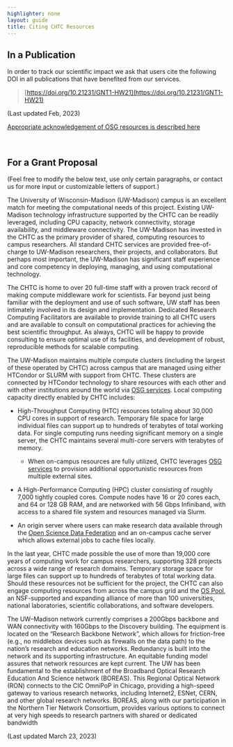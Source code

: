 ```yaml
---
highlighter: none
layout: guide
title: Citing CHTC Resources
---
```



In a Publication
----------------

In order to track our scientific impact we ask that users cite the following DOI in all publications
that have benefited from our services.

> [https://doi.org/10.21231/GNT1-HW21](https://doi.org/10.21231/GNT1-HW21)

(Last updated Feb, 2023)

[Appropriate acknowledgement of OSG resources is described here](https://osg-htc.org/acknowledging)
  
<br>

For a Grant Proposal
--------------------

(Feel free to modify the below text, use only certain paragraphs, or contact us for more input or customizable letters of support.)

The University of Wisconsin-Madison (UW-Madison) campus is an excellent match for meeting the computational needs of this project. Existing UW-Madison technology infrastructure supported by the CHTC can be readily leveraged, including CPU capacity, network connectivity, storage availability, and middleware connectivity. The UW-Madison has invested in the CHTC as the primary provider of shared, computing resources to campus researchers. All standard CHTC services are provided free-of-charge to UW-Madison researchers, their projects, and collaborators. But perhaps most important, the UW-Madison has significant staff experience and core competency in deploying, managing, and using computational technology.

The CHTC is home to over 20 full-time staff with a proven track record of making compute middleware work for scientists. Far beyond just being familiar with the deployment and use of such software, UW staff has been intimately involved in its design and implementation. Dedicated Research Computing Facilitators are available to provide training to all CHTC users and are available to consult on computational practices for achieving the best scientific throughput. As always, CHTC will be happy to provide consulting to ensure optimal use of its facilities, and development of robust, reproducible methods for scalable computing.


The UW-Madison maintains multiple compute clusters (including the largest of these operated by CHTC) across campus that are managed using either HTCondor or SLURM with support from CHTC. These clusters are connected by HTCondor technology to share resources with each other and with other institutions around the world via [OSG services](https://osg-htc.org/). Local computing capacity directly enabled by CHTC includes:

- High-Throughput Computing (HTC) resources totaling about 30,000 CPU cores in support of research. Temporary file space for large individual files can support up to hundreds of terabytes of total working data. For single computing runs needing significant memory on a single server, the CHTC maintains several multi-core servers with terabytes of memory.

  - When on-campus resources are fully utilized, CHTC leverages [OSG services](https://osg-htc.org/) to provision additional opportunistic resources from multiple external sites.

- A High-Performance Computing (HPC) cluster consisting of roughly 7,000 tightly coupled cores. Compute nodes have 16 or 20 cores each, and 64 or 128 GB RAM, and are networked with 56 Gbps Infiniband, with access to a shared file system and resources managed via Slurm.

- An origin server where users can make research data available through the [Open Science Data Federation](https://osg-htc.org/services/osdf.html) and an on-campus cache server which allows external jobs to cache files locally.

In the last year, CHTC made possible the use of more than 19,000 core years of computing work for campus researchers, supporting 328 projects across a wide range of research domains. Temporary storage space for large files can support up to hundreds of terabytes of total working data. Should these resources not be sufficient for the project, the CHTC can also engage computing resources from across the campus grid and the [OS Pool](https://osg-htc.org/services/open_science_pool.html), an NSF-supported and expanding alliance of more than 100 universities, national laboratories, scientific collaborations, and software developers.

The UW–Madison network currently comprises a 200Gbps backbone and WAN connectivity with 160Gbps to the Discovery building. The equipment is located on the “Research Backbone Network”, which allows for friction-free (e.g., no middlebox devices such as firewalls on the data path) to the nation’s research and education networks. Redundancy is built into the network and its supporting infrastructure. An equitable funding model assures that network resources are kept current. The UW has been fundamental to the establishment of the Broadband Optical Research Education And Science network (BOREAS). This Regional Optical Network (RON) connects to the CIC OmniPoP in Chicago, providing a high-speed gateway to various research networks, including Internet2, ESNet, CERN, and other global research networks. BOREAS, along with our participation in the Northern Tier Network Consortium, provides various options to connect at very high speeds to research partners with shared or dedicated bandwidth

(Last updated March 23, 2023)

